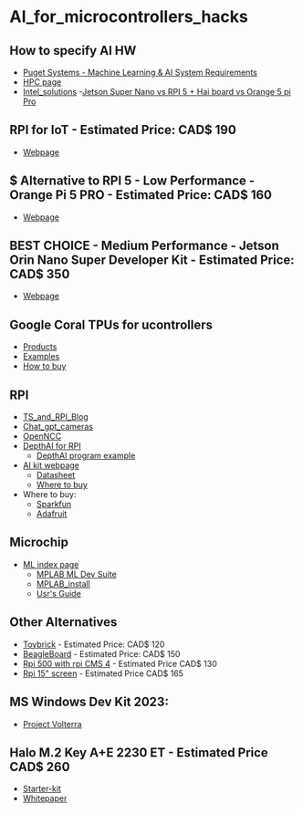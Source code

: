 # AI_for_microcontrollers_hacks
## How to specify AI HW
- [Puget Systems - Machine Learning & AI System Requirements](https://www.pugetsystems.com/solutions/ai-and-hpc-workstations/machine-learning-ai/hardware-recommendations/?utm_source=chatgpt.com)
- [HPC page](https://www.pugetsystems.com/all-hpc/)
- [Intel_solutions](https://www.intel.com/content/www/us/en/developer/articles/system-requirements/system-configuration-recommendations-for-ai-pcs.html)
-[Jetson Super Nano vs RPI 5 + Hai board vs Orange 5 pi Pro](https://chatgpt.com/share/676f6ae3-26a4-8013-acbb-3f6f50bb3a7c)
## RPI for IoT  - Estimated Price: CAD$ 190
- [Webpage](https://www.elastel.com/products/industrial-raspberry-pi/eg410-iot-gateway/)
## $ Alternative to RPI 5 - Low Performance -  Orange Pi 5 PRO - Estimated Price: CAD$ 160
- [Webpage](http://www.orangepi.org/html/hardWare/computerAndMicrocontrollers/details/Orange-Pi-5-Pro.html)
## BEST CHOICE - Medium Performance - Jetson Orin Nano Super Developer Kit - Estimated Price: CAD$ 350
- [Webpage](https://www.nvidia.com/en-us/autonomous-machines/embedded-systems/jetson-orin/nano-super-developer-kit/)

## Google Coral TPUs for ucontrollers
- [Products](https://coral.ai/products/)
- [Examples](https://coral.ai/examples/)
- [How to buy](https://coral.ai/products/accelerator/)

## RPI

- [TS_and_RPI_Blog](https://learn.adafruit.com/running-tensorflow-lite-on-the-raspberry-pi-4/initial-setup)
- [Chat_gpt_cameras](https://chatgpt.com/share/676cc49a-54c0-8013-98d4-ce0db16fa359)
- [OpenNCC](https://eyecloudai.github.io/openncc/1_Introduction.html#introduction)
- [DepthAI for RPI](https://www.electronics-lab.com/depthai-enables-real-time-depth-vision-raspberry-pi/)
  - [DepthAI program example](https://github.com/jacobfnl/depthai-raspberrypi4)
- [AI kit webpage](https://www.raspberrypi.com/documentation/accessories/ai-kit.html)
  - [Datasheet](https://datasheets.raspberrypi.com/ai-kit/raspberry-pi-ai-kit-product-brief.pdf)
  - [Where to buy](https://www.canakit.com/raspberry-pi-ai-kit.html?cid=CAD&src=raspberrypi)
- Where to buy:
  - [Sparkfun](https://www.sparkfun.com/products/27249)
  - [Adafruit](https://www.adafruit.com/added)

## Microchip



- [ML index page](https://www.microchip.com/en-us/solutions/technologies/machine-learning)
  - [MPLAB ML Dev Suite](https://www.microchip.com/en-us/tools-resources/develop/mplab-machine-learning-development-suite)
  - [MPLAB_install](https://www.microchip.com/en-us/tools-resources/develop/mplab-x-ide#tabs)
  - [Usr's Guide](https://onlinedocs.microchip.com/oxy/GUID-80D4088D-19D0-41E9-BE8D-7AE3BE021BBF-en-US-3/GUID-E6CBB10A-FFC8-4EF3-8C07-D29B64446EB6.html)
 
## Other Alternatives
- [Toybrick](https://t.rock-chips.com/en/portal.php?mod=view&aid=21) - Estimated Price: CAD$ 120
- [BeagleBoard](https://www.beagleboard.org/boards/beagleplay?gad_source=1&gclid=Cj0KCQiA9667BhDoARIsANnamQbIZ_QKCv7K8d-6gGmRiVrwX2Ko-pW8tGK02YOAURaNupAAQDPdaUgaAoeFEALw_wcB) - Estimated Price: CAD$ 150
- [Rpi 500 with rpi CMS 4](https://www.raspberrypi.com/products/raspberry-pi-500/) - Estimated Price CAD$ 130
- [Rpi 15" screen](https://www.canakit.com/raspberry-pi-monitor.html?cid=CAD&src=raspberrypi) - Estimated Price CAD$ 165

## MS Windows Dev Kit 2023:
- [Project Volterra](https://learn.microsoft.com/en-us/windows/arm/dev-kit/)

## Halo M.2 Key A+E 2230 ET - Estimated Price CAD$ 260
- [Starter-kit](https://hailo.ai/order-starter-kit/)
- [Whitepaper](https://ai.hailo.ai/revolutionizing-ai-applications-at-the-edge-0?hs_preview=YYteznyI-92908387617&hsLang=en)
